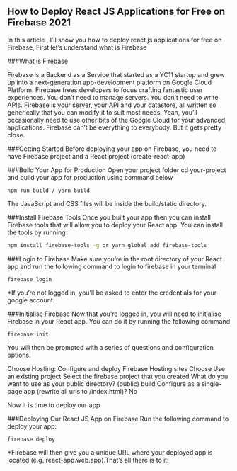 ## How to Deploy React JS Applications for Free on Firebase 2021

In this article , I’ll show you how to deploy react js applications for free on Firebase, First let’s understand what is Firebase

###What is Firebase

Firebase is a Backend as a Service that started as a YC11 startup and grew up into a next-generation app-development platform on Google Cloud Platform. Firebase frees developers to focus crafting fantastic user experiences. You don’t need to manage servers. You don’t need to write APIs. Firebase is your server, your API and your datastore, all written so generically that you can modify it to suit most needs. Yeah, you’ll occasionally need to use other bits of the Google Cloud for your advanced applications. Firebase can’t be everything to everybody. But it gets pretty close.

###Getting Started
Before deploying your app on Firebase, you need to have Firebase project and a React project (create-react-app)

###Build Your App for Production
Open your project folder cd your-project and build your app for production using command below 
```
npm run build / yarn build
```
The JavaScript and CSS files will be inside the build/static directory.

###Install Firebase Tools
Once you built your app then you can install Firebase tools that will allow you to deploy your React app. You can install the tools by running

```bash
npm install firebase-tools -g or yarn global add firebase-tools
```

###Login to Firebase
Make sure you’re in the root directory of your React app and run the following command to login to firebase in your terminal 
```
firebase login
```

*If you’re not logged in, you’ll be asked to enter the credentials for your google account.

###Initialise Firebase
Now that you’re logged in, you will need to initialise Firebase in your React app. You can do it by running the following command 
```
firebase init
```
You will then be prompted with a series of questions and configuration options.

Choose Hosting: Configure and deploy Firebase Hosting sites
Choose Use an existing project
Select the firebase project that you created
What do you want to use as your public directory? (public) build
Configure as a single-page app (rewrite all urls to /index.html)? No

Now it is time to deploy our app

###Deploying Our React JS App on Firebase
Run the following command to deploy your app: 

```
firebase deploy
```

*Firebase will then give you a unique URL where your deployed app is located (e.g. react-app.web.app).That’s all there is to it!



